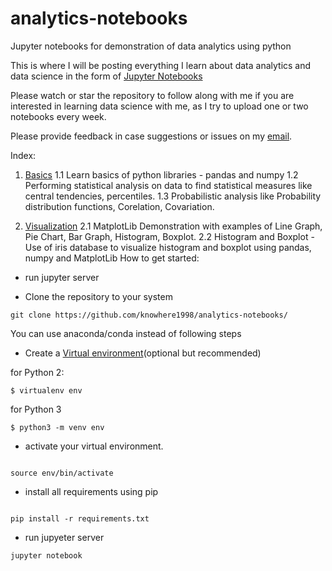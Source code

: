 # analytics-notebooks
Jupyter notebooks for demonstration of data analytics using python

This is where I will be posting everything I learn about data analytics and data science in the form of [Jupyter Notebooks](https://ipython.org/notebook.html)

Please watch or star the repository to follow along with me if you are interested in learning data science with me, as I try to upload one or two notebooks every week.

Please provide feedback in case suggestions or issues on my [email](mailto:darekar.amey@gmail.com).

Index:

1. [Basics](https://github.com/knowhere1998/analytics-notebooks/tree/master/1%20-%20basics)
	1.1	Learn basics of python libraries - pandas and numpy
	1.2 Performing statistical analysis on data to find statistical measures like central tendencies, percentiles.
	1.3 Probabilistic analysis like Probability distribution functions, Corelation, Covariation.

2. [Visualization](https://github.com/knowhere1998/analytics-notebooks/tree/master/2%20-%20visualizations)
	2.1 MatplotLib Demonstration with examples of Line Graph, Pie Chart, Bar Graph, Histogram, Boxplot.
	2.2 Histogram and Boxplot - Use of iris database to visualize histogram and boxplot using pandas, numpy and MatplotLib
How to get started:

- run jupyter server

- Clone the repository to your system

```
git clone https://github.com/knowhere1998/analytics-notebooks/

```

You can use anaconda/conda instead of following steps

- Create a [Virtual environment](https://realpython.com/python-virtual-environments-a-primer/)(optional but recommended)


for Python 2:
```
$ virtualenv env
```
for Python 3

```
$ python3 -m venv env

```

- activate your virtual environment.

```

source env/bin/activate

```

- install all requirements using pip

```

pip install -r requirements.txt

```

- run jupyeter server

```
jupyter notebook

```